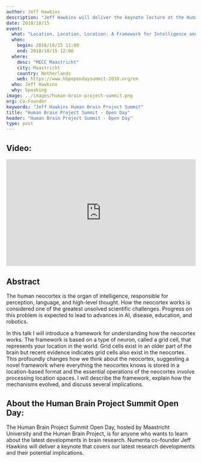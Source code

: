 ```yaml
---
author: Jeff Hawkins
description: "Jeff Hawkins will deliver the keynote lecture at the Human Brain Project Summit Open Day 2018 in Maastricht.  The Open Day is open to the general public and focuses on how modern computing technologies can enhance our understanding of the brain."
date: 2018/10/15
event:
  what: "Location, Location, Location: A Framework for Intelligence and Cortical Computation"
  when:
    begin: 2018/10/15 11:00
    end: 2018/10/15 12:00
  where:
    desc: "MECC Maastricht"
    city: Maastricht
    country: Netherlands
    web: https://www.hbpopendaysummit-2018.org/en
  who: Jeff Hawkins
  why: Speaking
image: ../images/human-brain-project-summit.png
org: Co-Founder
keywords: "Jeff Hawkins Human Brain Project Summit"
title: "Human Brain Project Summit - Open Day"
header: "Human Brain Project Summit - Open Day"
type: post
---
```


## Video:
<iframe width="504" height="283.5" src="https://www.youtube.com/embed/upXsle3yB6A" frameborder="0" gesture="media" allow="encrypted-media" allowfullscreen></iframe>

## Abstract
The human neocortex is the organ of intelligence, responsible for perception, language, and high-level thought. How the neocortex works is considered one of the greatest unsolved scientific challenges. Progress on this problem is expected to lead to advances in AI, disease, education, and robotics.

In this talk I will introduce a framework for understanding how the neocortex works. The framework is based on a type of neuron, called a grid cell, that represents your location in the world. Grid cells exist in an older part of the brain but recent evidence indicates grid cells also exist in the neocortex. This profoundly changes how we think about the neocortex, suggesting a novel framework where everything the neocortex knows is stored in a location-based format and the essential operations of the neocortex involve processing location spaces.  I will describe the framework, explain how the mechanisms evolved, and discuss several implications.  

## About the Human Brain Project Summit Open Day:

The Human Brain Project Summit Open Day, hosted by Maastricht University and the Human Brain Project, is for anyone who wants to learn about the latest developments in brain research.  Numenta co-founder Jeff Hawkins will deliver a keynote that covers our latest research developments and their potential implications.
